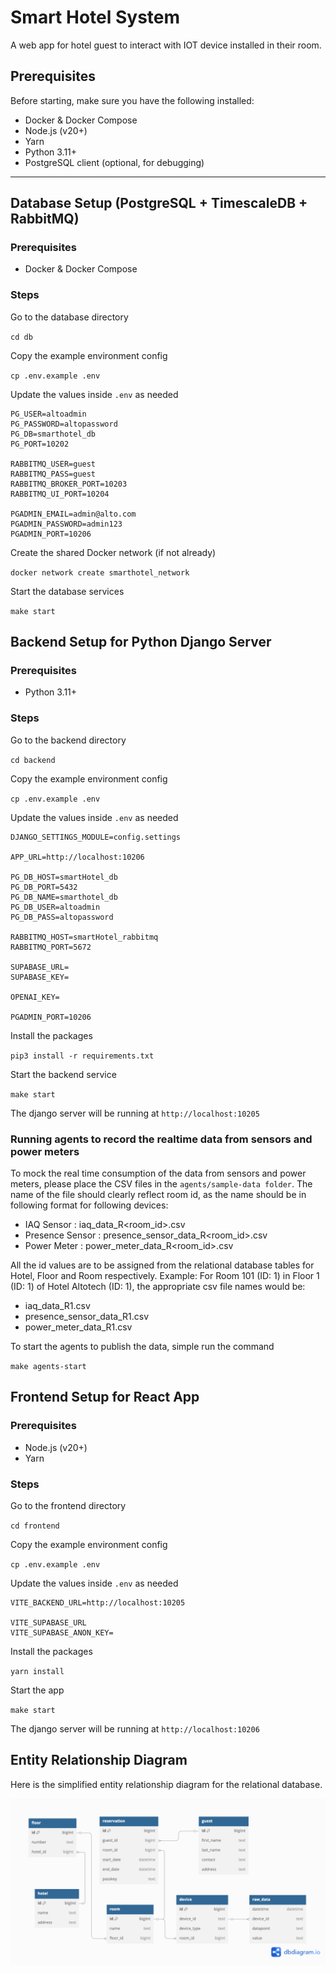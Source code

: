 # Smart Hotel System

A web app for hotel guest to interact with IOT device installed in their room.

## Prerequisites

Before starting, make sure you have the following installed:

- Docker & Docker Compose
- Node.js (v20+)
- Yarn
- Python 3.11+
- PostgreSQL client (optional, for debugging)

---

## Database Setup (PostgreSQL + TimescaleDB + RabbitMQ)

### Prerequisites

- Docker & Docker Compose

### Steps

Go to the database directory

`cd db`

Copy the example environment config

`cp .env.example .env`

Update the values inside `.env` as needed
```
PG_USER=altoadmin
PG_PASSWORD=altopassword
PG_DB=smarthotel_db
PG_PORT=10202

RABBITMQ_USER=guest
RABBITMQ_PASS=guest
RABBITMQ_BROKER_PORT=10203
RABBITMQ_UI_PORT=10204

PGADMIN_EMAIL=admin@alto.com
PGADMIN_PASSWORD=admin123
PGADMIN_PORT=10206
```

Create the shared Docker network (if not already)

`docker network create smarthotel_network`

Start the database services

`make start`

## Backend Setup for Python Django Server

### Prerequisites

- Python 3.11+

### Steps

Go to the backend directory

`cd backend`

Copy the example environment config

`cp .env.example .env`

Update the values inside `.env` as needed
```
DJANGO_SETTINGS_MODULE=config.settings

APP_URL=http://localhost:10206

PG_DB_HOST=smartHotel_db
PG_DB_PORT=5432
PG_DB_NAME=smarthotel_db
PG_DB_USER=altoadmin
PG_DB_PASS=altopassword

RABBITMQ_HOST=smartHotel_rabbitmq
RABBITMQ_PORT=5672

SUPABASE_URL=
SUPABASE_KEY=

OPENAI_KEY=

PGADMIN_PORT=10206
```

Install the packages

`pip3 install -r requirements.txt`

Start the backend service

`make start`

The django server will be running at `http://localhost:10205`

### Running agents to record the realtime data from sensors and power meters

To mock the real time consumption of the data from sensors and power meters, please place the CSV files in the `agents/sample-data folder`. The name of the file should clearly reflect room id, as the name should be in following format for following devices:

- IAQ Sensor : iaq_data_R<room_id>.csv
- Presence Sensor : presence_sensor_data_R<room_id>.csv
- Power Meter : power_meter_data_R<room_id>.csv

All the id values are to be assigned from the relational database tables for Hotel, Floor and Room respectively. 
Example:
For Room 101 (ID: 1) in Floor 1 (ID: 1) of Hotel Altotech (ID: 1), the appropriate csv file names would be:
- iaq_data_R1.csv
- presence_sensor_data_R1.csv
- power_meter_data_R1.csv

To start the agents to publish the data, simple run the command

`make agents-start`

## Frontend Setup for React App
### Prerequisites

- Node.js (v20+)
- Yarn

### Steps

Go to the frontend directory

`cd frontend`

Copy the example environment config

`cp .env.example .env`

Update the values inside `.env` as needed
```
VITE_BACKEND_URL=http://localhost:10205

VITE_SUPABASE_URL
VITE_SUPABASE_ANON_KEY=
```

Install the packages

`yarn install`

Start the app

`make start`

The django server will be running at `http://localhost:10206`

## Entity Relationship Diagram

Here is the simplified entity relationship diagram for the relational database.

![ER Digaram](media/er.png)
